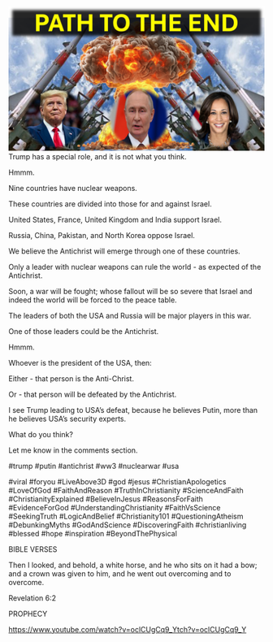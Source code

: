 ![Video cover image](./cover.jpg)
Trump has a special role, and it is not what you think.

Hmmm.

Nine countries have nuclear weapons.

These countries are divided into those for and against Israel.

United States, France, United Kingdom and India support Israel.

Russia, China, Pakistan, and North Korea oppose Israel.

We believe the Antichrist will emerge through one of these countries.

Only a leader with nuclear weapons can rule the world - as expected of the Antichrist.

Soon, a war will be fought; whose fallout will be so severe that Israel and indeed the world will be forced to the peace table.

The leaders of both the USA and Russia will be major players in this war.

One of those leaders could be the Antichrist. 

Hmmm.

Whoever is the president of the USA, then:

Either - that person is the Anti-Christ.

Or - that person will be defeated by the Antichrist.

I see Trump leading to USA’s defeat, because he believes Putin, more than he believes USA’s security experts.

What do you think?

Let me know in the comments section.


#trump #putin #antichrist #ww3 #nuclearwar #usa 

#viral #foryou #LiveAbove3D #god #jesus #ChristianApologetics #LoveOfGod #FaithAndReason #TruthInChristianity #ScienceAndFaith #ChristianityExplained #BelieveInJesus #ReasonsForFaith #EvidenceForGod #UnderstandingChristianity #FaithVsScience #SeekingTruth #LogicAndBelief #Christianity101 #QuestioningAtheism #DebunkingMyths #GodAndScience #DiscoveringFaith #christianliving #blessed #hope #inspiration #BeyondThePhysical


BIBLE VERSES

Then I looked, and behold, a white horse, and he who sits on it had a bow; and a crown was given to him, and he went out overcoming and to overcome.

Revelation 6:2


PROPHECY

https://www.youtube.com/watch?v=oclCUgCq9_Ytch?v=oclCUgCq9_Y